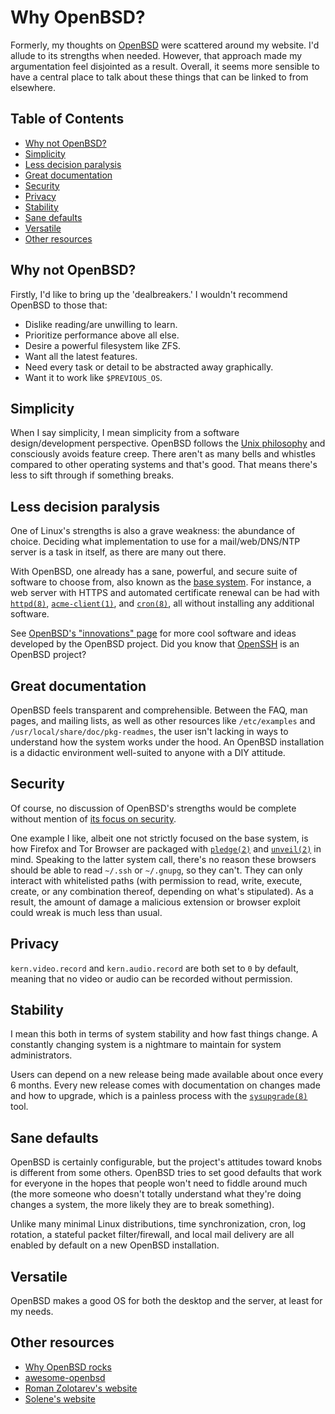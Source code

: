 # Why OpenBSD?

Formerly, my thoughts on [OpenBSD](https://www.openbsd.org/) were
scattered around my website. I'd allude to its strengths when needed.
However, that approach made my argumentation feel disjointed as a
result. Overall, it seems more sensible to have a central place to talk
about these things that can be linked to from elsewhere.

## Table of Contents

<!-- mtoc-start -->

- [Why not OpenBSD?](#why-not-openbsd)
- [Simplicity](#simplicity)
- [Less decision paralysis](#less-decision-paralysis)
- [Great documentation](#great-documentation)
- [Security](#security)
- [Privacy](#privacy)
- [Stability](#stability)
- [Sane defaults](#sane-defaults)
- [Versatile](#versatile)
- [Other resources](#other-resources)

<!-- mtoc-end -->

## Why not OpenBSD?

Firstly, I'd like to bring up the 'dealbreakers.' I wouldn't recommend OpenBSD to those that:

- Dislike reading/are unwilling to learn.
- Prioritize performance above all else.
- Desire a powerful filesystem like ZFS.
- Want all the latest features.
- Need every task or detail to be abstracted away graphically.
- Want it to work like `$PREVIOUS_OS`.

## Simplicity

When I say simplicity, I mean simplicity from a software
design/development perspective. OpenBSD follows the [Unix
philosophy](https://web.mit.edu/6.055/old/S2009/notes/unix.pdf) and
consciously avoids feature creep. There aren't as many bells and
whistles compared to other operating systems and that's good. That means
there's less to sift through if something breaks.

## Less decision paralysis

One of Linux's strengths is also a grave weakness: the abundance of
choice. Deciding what implementation to use for a mail/web/DNS/NTP
server is a task in itself, as there are many out there.

With OpenBSD, one already has a sane, powerful, and secure suite of
software to choose from, also known as the [base
system](https://why-openbsd.rocks/fact/base-system-concept/). For
instance, a web server with HTTPS and automated certificate renewal can
be had with [`httpd(8)`](https://man.openbsd.org/httpd),
[`acme-client(1)`](https://man.openbsd.org/acme-client), and
[`cron(8)`](https://man.openbsd.org/cron), all without installing any
additional software.

See [OpenBSD's "innovations"
page](https://www.openbsd.org/innovations.html) for more cool software
and ideas developed by the OpenBSD project. Did you know that
[OpenSSH](https://www.openssh.com/) is an OpenBSD project?

## Great documentation

OpenBSD feels transparent and comprehensible. Between the FAQ, man
pages, and mailing lists, as well as other resources like
`/etc/examples` and `/usr/local/share/doc/pkg-readmes`, the user isn't
lacking in ways to understand how the system works under the hood. An
OpenBSD installation is a didactic environment well-suited to anyone
with a DIY attitude.

## Security

Of course, no discussion of OpenBSD's strengths would be complete
without mention of [its focus on
security](https://www.openbsd.org/security.html).

One example I like, albeit one not strictly focused on the base system,
is how Firefox and Tor Browser are packaged with
[`pledge(2)`](https://man.openbsd.org/pledge) and
[`unveil(2)`](https://man.openbsd.org/unveil) in mind. Speaking to the
latter system call, there's no reason these browsers should be able to
read `~/.ssh` or `~/.gnupg`, so they can't. They can only interact with
whitelisted paths (with permission to read, write, execute, create, or
any combination thereof, depending on what's stipulated). As a result,
the amount of damage a malicious extension or browser exploit could
wreak is much less than usual.

## Privacy

`kern.video.record` and `kern.audio.record` are both set to `0` by
default, meaning that no video or audio can be recorded without
permission.

## Stability

I mean this both in terms of system stability and how fast things
change. A constantly changing system is a nightmare to maintain for
system administrators.

Users can depend on a new release being made available about once every
6 months. Every new release comes with documentation on changes made and
how to upgrade, which is a painless process with the
[`sysupgrade(8)`](https://man.openbsd.org/sysupgrade) tool.

## Sane defaults

OpenBSD is certainly configurable, but the project's attitudes toward
knobs is different from some others. OpenBSD tries to set good
defaults that work for everyone in the hopes that people won't need to
fiddle around much (the more someone who doesn't totally understand what
they're doing changes a system, the more likely they are to break
something).

Unlike many minimal Linux distributions, time synchronization, cron, log
rotation, a stateful packet filter/firewall, and local mail delivery are
all enabled by default on a new OpenBSD installation.

## Versatile

OpenBSD makes a good OS for both the desktop and the server, at least
for my needs.

## Other resources

- [Why OpenBSD rocks](https://why-openbsd.rocks/fact/)
- [awesome-openbsd](https://github.com/ligurio/awesome-openbsd)
- [Roman Zolotarev's website](https://rgz.ee/)
- [Solene's website](https://dataswamp.org/~solene/)
